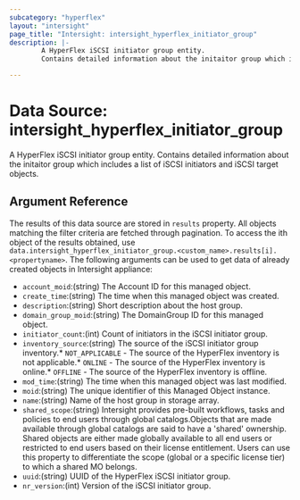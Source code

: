 ```yaml
---
subcategory: "hyperflex"
layout: "intersight"
page_title: "Intersight: intersight_hyperflex_initiator_group"
description: |-
        A HyperFlex iSCSI initiator group entity.
        Contains detailed information about the initaitor group which includes a list of iSCSI initiators and iSCSI target objects.

---
```


# Data Source: intersight_hyperflex_initiator_group
A HyperFlex iSCSI initiator group entity.
Contains detailed information about the initaitor group which includes a list of iSCSI initiators and iSCSI target objects.
## Argument Reference
The results of this data source are stored in `results` property.
All objects matching the filter criteria are fetched through pagination.
To access the ith object of the results obtained, use `data.intersight_hyperflex_initiator_group.<custom_name>.results[i].<propertyname>`.
The following arguments can be used to get data of already created objects in Intersight appliance:
* `account_moid`:(string) The Account ID for this managed object. 
* `create_time`:(string) The time when this managed object was created. 
* `description`:(string) Short description about the host group. 
* `domain_group_moid`:(string) The DomainGroup ID for this managed object. 
* `initiator_count`:(int) Count of initiators in the iSCSI initiator group. 
* `inventory_source`:(string) The source of the iSCSI initiator group inventory.* `NOT_APPLICABLE` - The source of the HyperFlex inventory is not applicable.* `ONLINE` - The source of the HyperFlex inventory is online.* `OFFLINE` - The source of the HyperFlex inventory is offline. 
* `mod_time`:(string) The time when this managed object was last modified. 
* `moid`:(string) The unique identifier of this Managed Object instance. 
* `name`:(string) Name of the host group in storage array. 
* `shared_scope`:(string) Intersight provides pre-built workflows, tasks and policies to end users through global catalogs.Objects that are made available through global catalogs are said to have a 'shared' ownership. Shared objects are either made globally available to all end users or restricted to end users based on their license entitlement. Users can use this property to differentiate the scope (global or a specific license tier) to which a shared MO belongs. 
* `uuid`:(string) UUID of the HyperFlex iSCSI initiator group. 
* `nr_version`:(int) Version of the iSCSI initiator group. 
 
